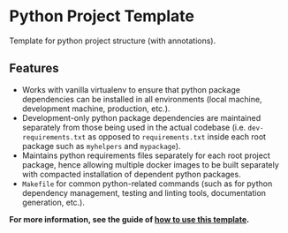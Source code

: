 # Python Project Template

Template for python project structure (with annotations).

## Features

- Works with vanilla virtualenv to ensure that python package dependencies can be installed in all environments (local machine, development machine, production, etc.).
- Development-only python package dependencies are maintained separately
  from those being used in the actual codebase
  (i.e. `dev-requirements.txt` as opposed to `requirements.txt`
  inside each root package such as `myhelpers` and `mypackage`).
- Maintains python requirements files separately for each root project package,
  hence allowing multiple docker images to be built separately
  with compacted installation of dependent python packages.
- `Makefile` for common python-related commands (such as for 
  python dependency management, testing and linting tools,
  documentation generation, etc.).

**For more information, see the guide of [how to use this template](docs/wiki/howto.md).**
